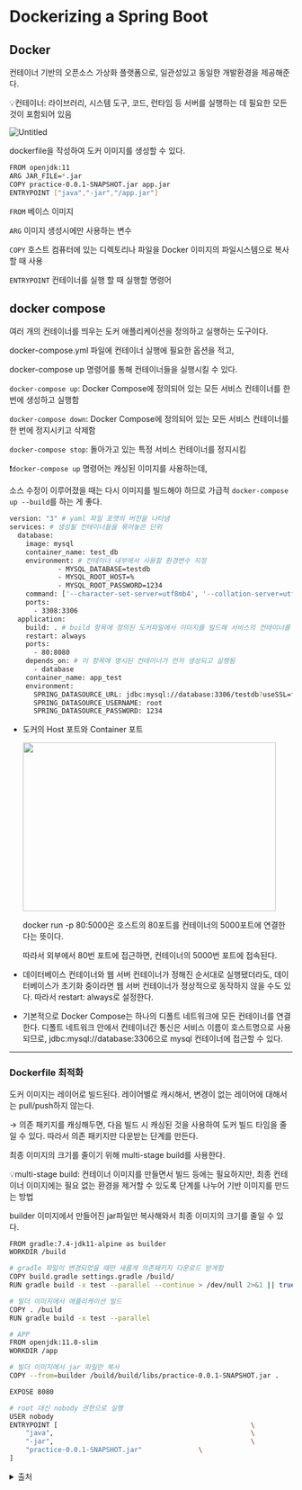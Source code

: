 # Dockerizing a Spring Boot
## Docker

컨테이너 기반의 오픈소스 가상화 플랫폼으로, 일관성있고 동일한 개발환경을 제공해준다.

💡컨테이너: 라이브러리, 시스템 도구, 코드, 런타임 등 서버를 실행하는 데 필요한 모든 것이 포함되어 있음

![Untitled](https://velog.velcdn.com/images%2Fmarkany%2Fpost%2Ffcc402fe-8238-46c1-a93f-ebbd9f7e3e9b%2Fdifference.png)

dockerfile을 작성하여 도커 이미지를 생성할 수 있다.

```bash
FROM openjdk:11
ARG JAR_FILE=*.jar
COPY practice-0.0.1-SNAPSHOT.jar app.jar
ENTRYPOINT ["java","-jar","/app.jar"]
```

`FROM` 베이스 이미지

`ARG` 이미지 생성시에만 사용하는 변수

`COPY` 호스트 컴퓨터에 있는 디렉토리나 파일을 Docker 이미지의 파일시스템으로 복사할 때 사용

`ENTRYPOINT` 컨테이너를 실행 할 때 실행할 명령어

## docker compose

여러 개의 컨테이너를 띄우는 도커 애플리케이션을 정의하고 실행하는 도구이다.

docker-compose.yml 파일에 컨테이너 실행에 필요한 옵션을 적고,

docker-compose up 명령어를 통해 컨테이너들을 실행시킬 수 있다.

`docker-compose up`: Docker Compose에 정의되어 있는 모든 서비스 컨테이너를 한 번에 생성하고 실행함

`docker-compose down`: Docker Compose에 정의되어 있는 모든 서비스 컨테이너를 한 번에 정지시키고 삭제함

`docker-compose stop`: 돌아가고 있는 특정 서비스 컨테이너를 정지시킴

❗`docker-compose up` 명령어는 캐싱된 이미지를 사용하는데,

소스 수정이 이루어졌을 때는 다시 이미지를 빌드해야 하므로 가급적 `docker-compose up --build`를  하는 게 좋다.

```bash
version: "3" # yaml 파일 포맷의 버전을 나타냄
services: # 생성될 컨테이너들을 묶어놓은 단위
  database:
    image: mysql
    container_name: test_db
    environment: # 컨테이너 내부에서 사용할 환경변수 지정
            - MYSQL_DATABASE=testdb
            - MYSQL_ROOT_HOST=%
            - MYSQL_ROOT_PASSWORD=1234
    command: ['--character-set-server=utf8mb4', '--collation-server=utf8mb4_unicode_ci']
    ports:
      - 3308:3306
  application:
    build: . # build 항목에 정의된 도커파일에서 이미지를 빌드해 서비스의 컨테이너를 생성하도록 설정
    restart: always
    ports:
      - 80:8080
    depends_on: # 이 항목에 명시된 컨테이너가 먼저 생성되고 실행됨
      - database
    container_name: app_test
    environment:
      SPRING_DATASOURCE_URL: jdbc:mysql://database:3306/testdb?useSSL=false&serverTimezone=UTC&useLegacyDatetimeCode=false&allowPublicKeyRetrieval=true
      SPRING_DATASOURCE_USERNAME: root
      SPRING_DATASOURCE_PASSWORD: 1234
```

- 도커의 Host 포트와 Container 포트
    
    <img src="https://postfiles.pstatic.net/20150221_131/alice_k106_14244891403328IKAO_PNG/%C4%B8%C3%B3.PNG?type=w2" width="450" height="300"/>
    
    docker run -p 80:5000은 호스트의 80포트를 컨테이너의 5000포트에 연결한다는 뜻이다.
    
    따라서 외부에서 80번 포트에 접근하면, 컨테이너의 5000번 포트에 접속된다.
    
- 데이터베이스 컨테이너와 웹 서버 컨테이너가 정해진 순서대로 실행됐더라도, 데이터베이스가 초기화 중이라면 웹 서버 컨테이너가 정상적으로 동작하지 않을 수도 있다. 따라서 restart: always로 설정한다.
- 기본적으로 Docker Compose는 하나의 디폴트 네트워크에 모든 컨테이너를 연결한다. 디폴트 네트워크 안에서 컨테이너간 통신은 서비스 이름이 호스트명으로 사용되므로, jdbc:mysql://database:3306으로 mysql 컨테이너에 접근할 수 있다.

---

### Dockerfile 최적화

도커 이미지는 레이어로 빌드된다. 레이어별로 캐시해서, 변경이 없는 레이어에 대해서는 pull/push하지 않는다.

→ 의존 패키지를 캐싱해두면, 다음 빌드 시 캐싱된 것을 사용하여 도커 빌드 타임을 줄일 수 있다. 따라서 의존 패키지만 다운받는 단계를 만든다.

최종 이미지의 크기를 줄이기 위해 multi-stage build를 사용한다.

💡multi-stage build: 컨테이너 이미지를 만들면서 빌드 등에는 필요하지만, 최종 컨테이너 이미지에는 필요 없는 환경을 제거할 수 있도록 단계를 나누어 기반 이미지를 만드는 방법

builder 이미지에서 만들어진 jar파일만 복사해와서 최종 이미지의 크기를 줄일 수 있다.

```bash
FROM gradle:7.4-jdk11-alpine as builder
WORKDIR /build

# gradle 파일이 변경되었을 때만 새롭게 의존패키지 다운로드 받게함
COPY build.gradle settings.gradle /build/
RUN gradle build -x test --parallel --continue > /dev/null 2>&1 || true

# 빌더 이미지에서 애플리케이션 빌드
COPY . /build
RUN gradle build -x test --parallel

# APP
FROM openjdk:11.0-slim
WORKDIR /app

# 빌더 이미지에서 jar 파일만 복사
COPY --from=builder /build/build/libs/practice-0.0.1-SNAPSHOT.jar .

EXPOSE 8080

# root 대신 nobody 권한으로 실행
USER nobody
ENTRYPOINT [                                                \
    "java",                                                 \
    "-jar",                                                 \
    "practice-0.0.1-SNAPSHOT.jar"              \
]
```

<details>
<summary>출처</summary>
<div markdown="1">

    https://findstar.pe.kr/2022/05/13/gradle-docker-cache/
  
    https://blog.naver.com/alice_k106/220278762795

</div>
</details>
